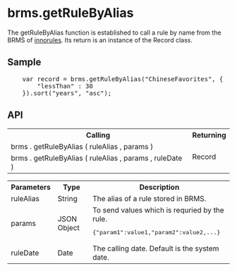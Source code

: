 <H1>brms.getRuleByAlias</H1>

The getRuleByAlias function is established to call a rule by name from the BRMS of <a href="https://www.escco.co.jp/innorules/">innorules</a>.
Its return is an instance of the Record class.
<h2>Sample</h2>
<pre>
	var record = brms.getRuleByAlias("ChineseFavorites", {
		"lessThan" : 30
	}).sort("years", "asc");
</pre>

<h2>API</h2>

<table>
<tr><th>Calling</th><th>Returning</th></tr>
<tr><td>brms . getRuleByAlias ( ruleAlias , params  )</td><td rowspan=2>Record</td></tr>
<tr><td>brms . getRuleByAlias ( ruleAlias , params , ruleDate )</td></tr>
</table>

<table>
<tr><th>Parameters</th><th>Type</th><th>Description</th></tr>
<tr><td>ruleAlias</td><td>String</td><td>The alias of a rule stored in BRMS.</td></tr>
<tr><td>params</td><td>JSON Object</td>
<td>To send values which is requried by the rule. 
<pre>{"param1":value1,"param2":value2,...}</pre>
<tr><td>ruleDate</td><td>Date</td><td>The calling date. Default is the system date.</td></tr>
</table>


